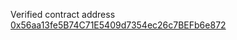 Verified contract address [0x56aa13fe5B74C71E5409d7354ec26c7BEFb6e872](https://sepolia-blockscout.lisk.com/tx/0xc74089fd514f2cdde8cc5e3b539a61bea2f49c2eedc3e8c0604fae4a9b607a9f)
